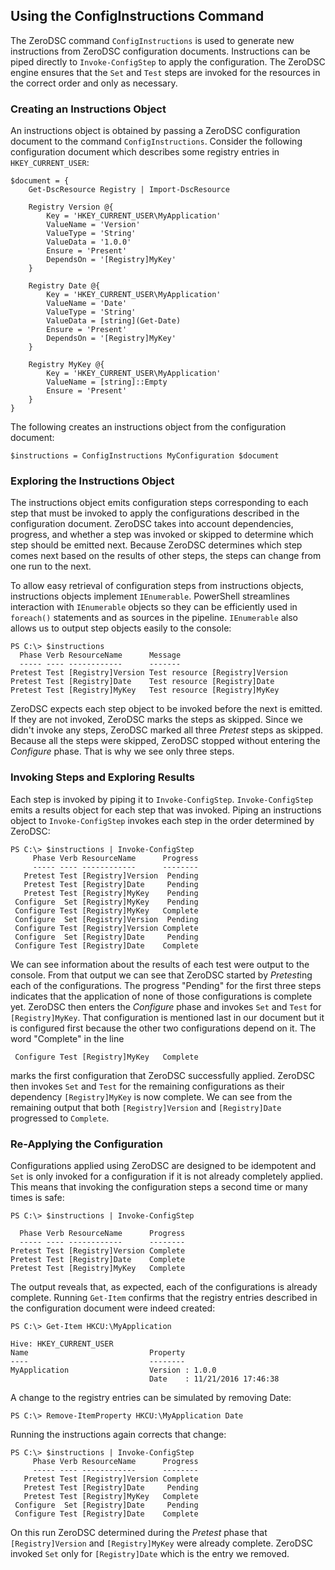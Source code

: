 ## Using the ConfigInstructions Command

The ZeroDSC command `ConfigInstructions` is used to generate new instructions from ZeroDSC configuration documents.  Instructions can be piped directly to `Invoke-ConfigStep` to apply the configuration.  The ZeroDSC engine ensures that the `Set` and `Test` steps are invoked for the resources in the correct order and only as necessary.

### Creating an Instructions Object

An instructions object is obtained by passing a ZeroDSC configuration document to the command `ConfigInstructions`.  Consider the following configuration document which describes some registry entries in `HKEY_CURRENT_USER`:

    $document = {
        Get-DscResource Registry | Import-DscResource
    
        Registry Version @{
            Key = 'HKEY_CURRENT_USER\MyApplication'
            ValueName = 'Version'
            ValueType = 'String'
            ValueData = '1.0.0'
            Ensure = 'Present'
            DependsOn = '[Registry]MyKey'
        }
    
        Registry Date @{
            Key = 'HKEY_CURRENT_USER\MyApplication'
            ValueName = 'Date'
            ValueType = 'String'
            ValueData = [string](Get-Date)
            Ensure = 'Present'
            DependsOn = '[Registry]MyKey'    
        }
    
        Registry MyKey @{
            Key = 'HKEY_CURRENT_USER\MyApplication'
            ValueName = [string]::Empty
            Ensure = 'Present'
        }
    }

The following creates an instructions object from the configuration document:

    $instructions = ConfigInstructions MyConfiguration $document

### Exploring the Instructions Object

The instructions object emits configuration steps corresponding to each step that must be invoked to apply the configurations described in the configuration document.  ZeroDSC takes into account dependencies, progress, and whether a step was invoked or skipped to determine which step should be emitted next.  Because ZeroDSC determines which step comes next based on the results of other steps, the steps can change from one run to the next. 

To allow easy retrieval of configuration steps from instructions objects, instructions objects implement `IEnumerable`.  PowerShell streamlines interaction with `IEnumerable` objects so they can be efficiently used in `foreach()` statements and as sources in the pipeline.  `IEnumerable` also allows us to output step objects easily to the console:

    PS C:\> $instructions
      Phase Verb ResourceName      Message                        
      ----- ---- ------------      -------                        
    Pretest Test [Registry]Version Test resource [Registry]Version
    Pretest Test [Registry]Date    Test resource [Registry]Date   
    Pretest Test [Registry]MyKey   Test resource [Registry]MyKey

ZeroDSC expects each step object to be invoked before the next is emitted.  If they are not invoked, ZeroDSC marks the steps as skipped.  Since we didn't invoke any steps, ZeroDSC marked all three *Pretest* steps as skipped.  Because all the steps were skipped, ZeroDSC stopped without entering the *Configure* phase.  That is why we see only three steps.  

### Invoking Steps and Exploring Results

Each step is invoked by piping it to `Invoke-ConfigStep`.  `Invoke-ConfigStep` emits a results object for each step that was invoked.  Piping an instructions object to `Invoke-ConfigStep` invokes each step in the order determined by ZeroDSC:

    PS C:\> $instructions | Invoke-ConfigStep
         Phase Verb ResourceName      Progress
         ----- ---- ------------      --------
       Pretest Test [Registry]Version  Pending
       Pretest Test [Registry]Date     Pending
       Pretest Test [Registry]MyKey    Pending
     Configure  Set [Registry]MyKey    Pending
     Configure Test [Registry]MyKey   Complete
     Configure  Set [Registry]Version  Pending
     Configure Test [Registry]Version Complete
     Configure  Set [Registry]Date     Pending
     Configure Test [Registry]Date    Complete

We can see information about the results of each test were output to the console.  From that output we can see that ZeroDSC started by *Pretest*ing each of the configurations.  The progress "Pending" for the first three steps indicates that the application of none of those configurations is complete yet.  ZeroDSC then enters the *Configure* phase and invokes `Set` and `Test` for `[Registry]MyKey`.  That configuration is mentioned last in our document but it is configured first because the other two configurations depend on it.  The word "Complete" in the line

     Configure Test [Registry]MyKey   Complete

marks the first configuration that ZeroDSC successfully applied.  ZeroDSC then invokes `Set` and `Test` for the remaining configurations as their dependency `[Registry]MyKey` is now complete.  We can see from the remaining output that both `[Registry]Version` and `[Registry]Date` progressed to `Complete`.

### Re-Applying the Configuration

Configurations applied using ZeroDSC are designed to be idempotent and `Set` is only invoked for a configuration if it is not already completely applied.  This means that invoking the configuration steps a second time or many times is safe:

    PS C:\> $instructions | Invoke-ConfigStep
    
      Phase Verb ResourceName      Progress
      ----- ---- ------------      --------
    Pretest Test [Registry]Version Complete
    Pretest Test [Registry]Date    Complete
    Pretest Test [Registry]MyKey   Complete

The output reveals that, as expected, each of the configurations is already complete.  Running `Get-Item` confirms that the registry entries described in the configuration document were indeed created:

    PS C:\> Get-Item HKCU:\MyApplication

    Hive: HKEY_CURRENT_USER
	Name                           Property                                        
	----                           --------                                        
	MyApplication                  Version : 1.0.0                                 
    							   Date    : 11/21/2016 17:46:38                   

A change to the registry entries can be simulated by removing Date:

    PS C:\> Remove-ItemProperty HKCU:\MyApplication Date

Running the instructions again corrects that change:

    PS C:\> $instructions | Invoke-ConfigStep
         Phase Verb ResourceName      Progress
         ----- ---- ------------      --------
       Pretest Test [Registry]Version Complete
       Pretest Test [Registry]Date     Pending
       Pretest Test [Registry]MyKey   Complete
     Configure  Set [Registry]Date     Pending
     Configure Test [Registry]Date    Complete

On this run ZeroDSC determined during the *Pretest* phase that `[Registry]Version` and `[Registry]MyKey` were already complete.  ZeroDSC invoked `Set` only for `[Registry]Date` which is the entry we removed.